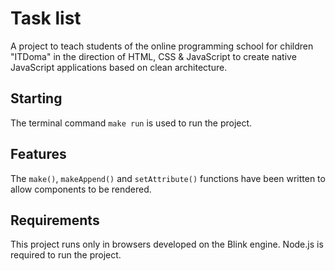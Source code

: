 # Task list

A project to teach students of the online programming school for children "ITDoma" in the direction of HTML, CSS &amp; JavaScript to create native JavaScript applications based on clean architecture.

## Starting

The terminal command `make run` is used to run the project.

## Features

The `make()`, `makeAppend()` and `setAttribute()` functions have been written to allow components to be rendered.

## Requirements

This project runs only in browsers developed on the Blink engine. Node.js is required to run the project.
